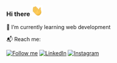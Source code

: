 ### Hi there <img src="https://raw.githubusercontent.com/ABSphreak/ABSphreak/master/gifs/Hi.gif" width="30">

🌱 I’m currently learning web development

📬 Reach me:

[<img src="https://img.shields.io/github/followers/beatrizadm?label=follow&style=social" height="22" title="Follow me" />](https://github.com/beatrizadm) 
[<img src="https://img.shields.io/badge/-LinkedIn-blue?style=flat-square&logo=Linkedin&logoColor=white&link=https://www.linkedin.com/in/beatrizadm" height="22" title="LinkedIn" />](https://www.linkedin.com/in/beatrizadm) 
[<img src="https://img.shields.io/badge/-Instagram-purple?style=flat-square&logo=Instagram&logoColor=white&link=https://www.instagram.com/beatrizadm" height="22" title="Instagram" />](https://www.instagram.com/beatrizadm)



<!--
**beatrizadm/beatrizadm** is a ✨ _special_ ✨ repository because its `README.md` (this file) appears on your GitHub profile.


[![Linkedin](https://icon-icons.com/icons2/652/PNG/32/linkedin_icon-icons.com_59873.png)](https://www.linkedin.com/in/beatrizadm/)
[![Instagram](https://icon-icons.com/icons2/2428/PNG/32/instagram_black_logo_icon_147122.png)](https://www.instagram.com/beatrizadm/)
[![Linkedin](https://icon-icons.com/icons2/652/PNG/48/linkedin_icon-icons.com_59873.png)](https://www.linkedin.com/in/beatrizadm/)
[![Instagram](https://icon-icons.com/icons2/2428/PNG/48/instagram_black_logo_icon_147122.png)](https://www.instagram.com/beatrizadm/)


Here are some ideas to get you started:

- 🔭 I’m currently working on ...
- 🌱 I’m currently learning ...
- 👯 I’m looking to collaborate on ...
- 🤔 I’m looking for help with ...
- 💬 Ask me about ...
- 📫 How to reach me: ...
- 😄 Pronouns: ...
- ⚡ Fun fact: ...
-->
